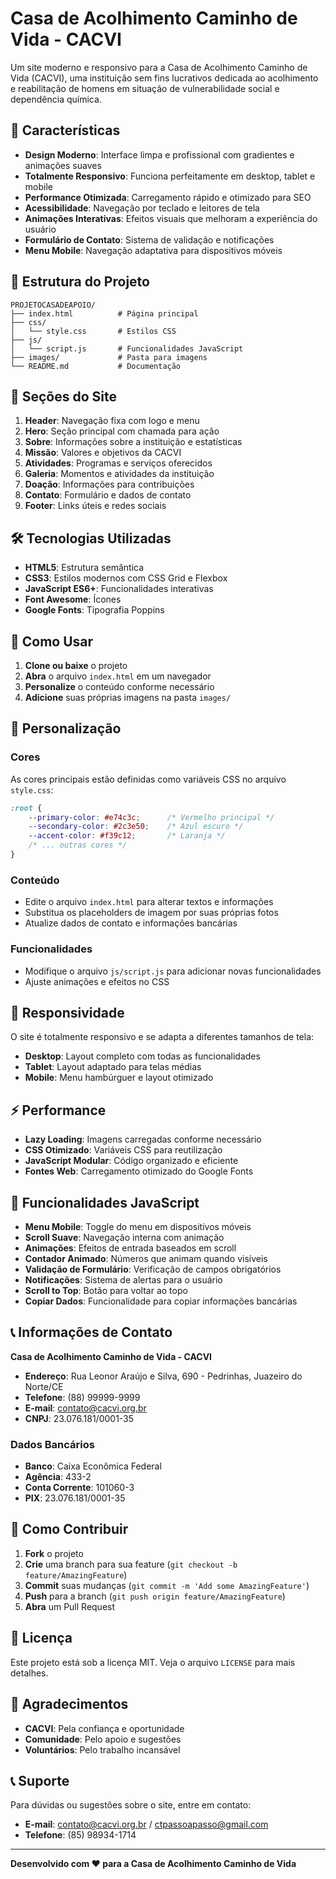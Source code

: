 # Casa de Acolhimento Caminho de Vida - CACVI

Um site moderno e responsivo para a Casa de Acolhimento Caminho de Vida (CACVI), uma instituição sem fins lucrativos dedicada ao acolhimento e reabilitação de homens em situação de vulnerabilidade social e dependência química.

## 🚀 Características

- **Design Moderno**: Interface limpa e profissional com gradientes e animações suaves
- **Totalmente Responsivo**: Funciona perfeitamente em desktop, tablet e mobile
- **Performance Otimizada**: Carregamento rápido e otimizado para SEO
- **Acessibilidade**: Navegação por teclado e leitores de tela
- **Animações Interativas**: Efeitos visuais que melhoram a experiência do usuário
- **Formulário de Contato**: Sistema de validação e notificações
- **Menu Mobile**: Navegação adaptativa para dispositivos móveis

## 📁 Estrutura do Projeto

```
PROJETOCASADEAPOIO/
├── index.html          # Página principal
├── css/
│   └── style.css       # Estilos CSS
├── js/
│   └── script.js       # Funcionalidades JavaScript
├── images/             # Pasta para imagens
└── README.md           # Documentação
```

## 🎨 Seções do Site

1. **Header**: Navegação fixa com logo e menu
2. **Hero**: Seção principal com chamada para ação
3. **Sobre**: Informações sobre a instituição e estatísticas
4. **Missão**: Valores e objetivos da CACVI
5. **Atividades**: Programas e serviços oferecidos
6. **Galeria**: Momentos e atividades da instituição
7. **Doação**: Informações para contribuições
8. **Contato**: Formulário e dados de contato
9. **Footer**: Links úteis e redes sociais

## 🛠️ Tecnologias Utilizadas

- **HTML5**: Estrutura semântica
- **CSS3**: Estilos modernos com CSS Grid e Flexbox
- **JavaScript ES6+**: Funcionalidades interativas
- **Font Awesome**: Ícones
- **Google Fonts**: Tipografia Poppins

## 🚀 Como Usar

1. **Clone ou baixe** o projeto
2. **Abra** o arquivo `index.html` em um navegador
3. **Personalize** o conteúdo conforme necessário
4. **Adicione** suas próprias imagens na pasta `images/`

## 🎯 Personalização

### Cores
As cores principais estão definidas como variáveis CSS no arquivo `style.css`:

```css
:root {
    --primary-color: #e74c3c;      /* Vermelho principal */
    --secondary-color: #2c3e50;    /* Azul escuro */
    --accent-color: #f39c12;       /* Laranja */
    /* ... outras cores */
}
```

### Conteúdo
- Edite o arquivo `index.html` para alterar textos e informações
- Substitua os placeholders de imagem por suas próprias fotos
- Atualize dados de contato e informações bancárias

### Funcionalidades
- Modifique o arquivo `js/script.js` para adicionar novas funcionalidades
- Ajuste animações e efeitos no CSS

## 📱 Responsividade

O site é totalmente responsivo e se adapta a diferentes tamanhos de tela:

- **Desktop**: Layout completo com todas as funcionalidades
- **Tablet**: Layout adaptado para telas médias
- **Mobile**: Menu hambúrguer e layout otimizado

## ⚡ Performance

- **Lazy Loading**: Imagens carregadas conforme necessário
- **CSS Otimizado**: Variáveis CSS para reutilização
- **JavaScript Modular**: Código organizado e eficiente
- **Fontes Web**: Carregamento otimizado do Google Fonts

## 🔧 Funcionalidades JavaScript

- **Menu Mobile**: Toggle do menu em dispositivos móveis
- **Scroll Suave**: Navegação interna com animação
- **Animações**: Efeitos de entrada baseados em scroll
- **Contador Animado**: Números que animam quando visíveis
- **Validação de Formulário**: Verificação de campos obrigatórios
- **Notificações**: Sistema de alertas para o usuário
- **Scroll to Top**: Botão para voltar ao topo
- **Copiar Dados**: Funcionalidade para copiar informações bancárias

## 📞 Informações de Contato

**Casa de Acolhimento Caminho de Vida - CACVI**
- **Endereço**: Rua Leonor Araújo e Silva, 690 - Pedrinhas, Juazeiro do Norte/CE
- **Telefone**: (88) 99999-9999
- **E-mail**: contato@cacvi.org.br
- **CNPJ**: 23.076.181/0001-35

### Dados Bancários
- **Banco**: Caixa Econômica Federal
- **Agência**: 433-2
- **Conta Corrente**: 101060-3
- **PIX**: 23.076.181/0001-35

## 🤝 Como Contribuir

1. **Fork** o projeto
2. **Crie** uma branch para sua feature (`git checkout -b feature/AmazingFeature`)
3. **Commit** suas mudanças (`git commit -m 'Add some AmazingFeature'`)
4. **Push** para a branch (`git push origin feature/AmazingFeature`)
5. **Abra** um Pull Request

## 📄 Licença

Este projeto está sob a licença MIT. Veja o arquivo `LICENSE` para mais detalhes.

## 🙏 Agradecimentos

- **CACVI**: Pela confiança e oportunidade
- **Comunidade**: Pelo apoio e sugestões
- **Voluntários**: Pelo trabalho incansável

## 📞 Suporte

Para dúvidas ou sugestões sobre o site, entre em contato:
- **E-mail**: contato@cacvi.org.br / ctpassoapasso@gmail.com
- **Telefone**: (85) 98934-1714

---

**Desenvolvido com ❤️ para a Casa de Acolhimento Caminho de Vida** 
